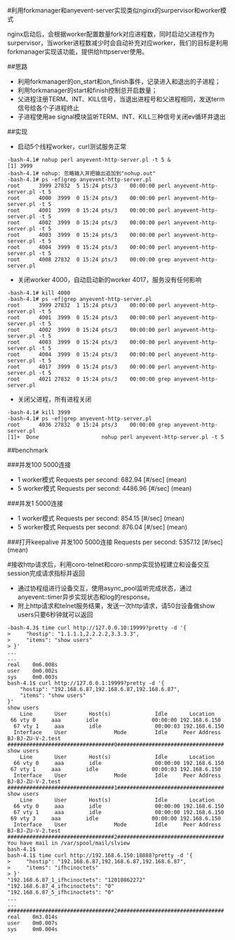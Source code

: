 #利用forkmanager和anyevent-server实现类似nginx的surpervisor和worker模式

nginx启动后，会根据worker配置数量fork对应进程数，同时启动父进程作为surpervisor，当worker进程数减少时会自动补充对应worker，我们的目标是利用forkmanager实现该功能，提供给httpserver使用。

##思路
* 利用forkmanager的on_start和on_finish事件，记录进入和退出的子进程；
* 利用forkmanager的start和finish控制总开启数量；
* 父进程注册TERM、INT、KILL信号，当退出进程号和父进程相同，发送term信号给各个子进程终止
* 子进程使用ae signal模块监听TERM、INT、KILL三种信号关闭ev循环并退出

##实现
* 启动5个线程worker，curl测试服务正常
```
-bash-4.1# nohup perl anyevent-http-server.pl -t 5 &
[1] 3999
-bash-4.1# nohup: 忽略输入并把输出追加到"nohup.out"
-bash-4.1# ps -ef|grep anyevent-http-server.pl
root      3999 27832  5 15:24 pts/3    00:00:00 perl anyevent-http-server.pl -t 5
root      4000  3999  0 15:24 pts/3    00:00:00 perl anyevent-http-server.pl -t 5
root      4001  3999  0 15:24 pts/3    00:00:00 perl anyevent-http-server.pl -t 5
root      4002  3999  0 15:24 pts/3    00:00:00 perl anyevent-http-server.pl -t 5
root      4003  3999  0 15:24 pts/3    00:00:00 perl anyevent-http-server.pl -t 5
root      4004  3999  0 15:24 pts/3    00:00:00 perl anyevent-http-server.pl -t 5
root      4008 27832  0 15:24 pts/3    00:00:00 grep anyevent-http-server.pl
```
* 关闭worker 4000，自动启动新的worker 4017，服务没有任何影响
```
-bash-4.1# kill 4000
-bash-4.1# ps -ef|grep anyevent-http-server.pl
root      3999 27832  1 15:24 pts/3    00:00:00 perl anyevent-http-server.pl -t 5
root      4001  3999  0 15:24 pts/3    00:00:00 perl anyevent-http-server.pl -t 5
root      4002  3999  0 15:24 pts/3    00:00:00 perl anyevent-http-server.pl -t 5
root      4003  3999  0 15:24 pts/3    00:00:00 perl anyevent-http-server.pl -t 5
root      4004  3999  0 15:24 pts/3    00:00:00 perl anyevent-http-server.pl -t 5
root      4017  3999  0 15:24 pts/3    00:00:00 perl anyevent-http-server.pl -t 5
root      4021 27832  0 15:24 pts/3    00:00:00 grep anyevent-http-server.pl
```
* 关闭父进程，所有进程关闭
```
-bash-4.1# kill 3999
-bash-4.1# ps -ef|grep anyevent-http-server.pl
root      4036 27832  0 15:24 pts/3    00:00:00 grep anyevent-http-server.pl
[1]+  Done                    nohup perl anyevent-http-server.pl -t 5
```

##benchmark

###并发100 5000连接
* 1 worker模式
Requests per second:    682.94 [#/sec] (mean)
* 5 worker模式
Requests per second:    4486.96 [#/sec] (mean)

###并发1  5000连接
* 1 worker模式
Requests per second:    854.15 [#/sec] (mean)
* 5 worker模式
Requests per second:    876.04 [#/sec] (mean)

###打开keepalive 并发100 5000连接
Requests per second:    5357.12 [#/sec] (mean)

#接收http请求后，利用coro-telnet和coro-snmp实现协程建立和设备交互session完成请求指标并返回

* 通过协程组进行设备交互，使用async_pool监听完成状态，通过anyevent::timer异步实现状态和log的response。
* 附上http请求和telnet服务结果，发送一次http请求，请50台设备做show users只要6秒钟就可以返回
```
-bash-4.3$ time curl http://127.0.0.10:19999?pretty -d '{
>     "hostip": "1.1.1.1,2.2.2.2,3.3.3.3",
>     "items": "show users"
> }'
...
...
real    0m6.008s
user    0m0.002s
sys     0m0.003s
bash-4.1$ curl http://127.0.0.1:19999?pretty -d '{
    "hostip": "192.168.6.87,192.168.6.87,192.168.6.87",
    "items": "show users"
}'
show users
    Line       User       Host(s)              Idle       Location
 66 vty 0     aaa        idle                 00:00:00 192.168.6.150
  67 vty 1     aaa        idle                 00:00:03 192.168.6.150
  Interface    User               Mode         Idle     Peer Address
BJ-BJ-ZU-V-2.test
##################################0##################################
show users
    Line       User       Host(s)              Idle       Location
  66 vty 0     aaa        idle                 00:00:00 192.168.6.150
 67 vty 1     aaa        idle                 00:00:03 192.168.6.150
  Interface    User               Mode         Idle     Peer Address
BJ-BJ-ZU-V-2.test
##################################1##################################
show users
    Line       User       Host(s)              Idle       Location
  66 vty 0     aaa        idle                 00:00:00 192.168.6.150
  67 vty 1     aaa        idle                 00:00:00 192.168.6.150
 69 vty 3     aaa        idle                 00:00:00 192.168.6.150
  Interface    User               Mode         Idle     Peer Address
BJ-BJ-ZU-V-2.test
##################################2##################################
You have mail in /var/spool/mail/slview
bash-4.1$ 
bash-4.1$ time curl http://192.168.6.150:18888?pretty -d '{
>     "hostip": "192.168.6.87,192.168.6.87,192.168.6.87",
>     "items": "ifhcinoctets"
> }'
"192.168.6.87_1_ifhcinoctets": "12010862272"
"192.168.6.87_4_ifhcinoctets": "0"
"192.168.6.87_5_ifhcinoctets": "0"
...
...
##################################2##################################
real    0m3.014s
user    0m0.007s
sys     0m0.004s
```